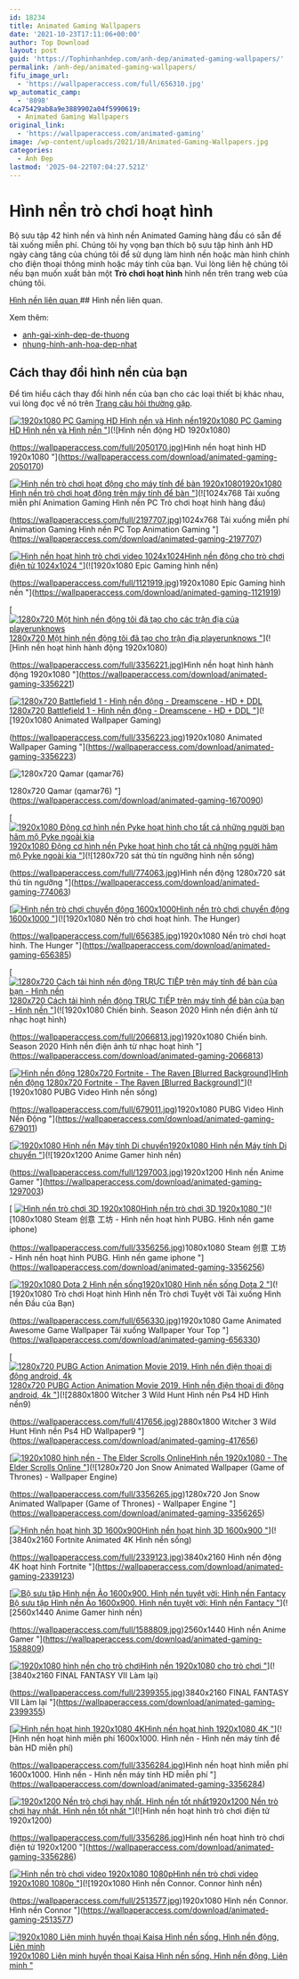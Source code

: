 ```yaml
---
id: 18234
title: Animated Gaming Wallpapers
date: '2021-10-23T17:11:06+00:00'
author: Top Download
layout: post
guid: 'https://Tophinhanhdep.com/anh-dep/animated-gaming-wallpapers/'
permalink: /anh-dep/animated-gaming-wallpapers/
fifu_image_url:
  - 'https://wallpaperaccess.com/full/656310.jpg'
wp_automatic_camp:
  - '8098'
4ca75429ab8a9e3889902a04f5990619:
  - Animated Gaming Wallpapers
original_link:
  - 'https://wallpaperaccess.com/animated-gaming'
image: /wp-content/uploads/2021/10/Animated-Gaming-Wallpapers.jpg
categories:
  - Ảnh Đẹp
lastmod: '2025-04-22T07:04:27.521Z'
---
```

# Hình nền trò chơi hoạt hình

Bộ sưu tập 42 hình nền và hình nền Animated Gaming hàng đầu có sẵn để tải xuống miễn phí. Chúng tôi hy vọng bạn thích bộ sưu tập hình ảnh HD ngày càng tăng của chúng tôi để sử dụng làm hình nền hoặc màn hình chính cho điện thoại thông minh hoặc máy tính của bạn. Vui lòng liên hệ chúng tôi nếu bạn muốn xuất bản một **Trò chơi hoạt hình** hình nền trên trang web của chúng tôi.

[Hình nền liên quan ](#related) ## Hình nền liên quan.

   
 Xem thêm:

   
- [anh-gai-xinh-dep-de-thuong](https://tophinhanhdep.com/gai-xinh/anh-gai-xinh-dep-de-thuong/)
- [nhung-hinh-anh-hoa-dep-nhat](https://tophinhanhdep.com/hinh-hoa-dep/nhung-hinh-anh-hoa-dep-nhat/)

## Cách thay đổi hình nền của bạn

Để tìm hiểu cách thay đổi hình nền của bạn cho các loại thiết bị khác nhau, vui lòng đọc về nó trên [Trang câu hỏi thường gặp](https://tophinhanhdep.com/faq/).

  
[[![1920x1080 PC Gaming HD Hình nền và Hình nền](https://wallpaperaccess.com/full/656310.jpg)1920x1080 PC Gaming HD Hình nền và Hình nền "](https://wallpaperaccess.com/download/animated-gaming-656310)](![Hình nền động HD 1920x1080)

(https://wallpaperaccess.com/full/2050170.jpg)Hình nền hoạt hình HD 1920x1080 "](https://wallpaperaccess.com/download/animated-gaming-2050170)

[[![Hình nền trò chơi hoạt động cho máy tính để bàn 1920x1080](https://wallpaperaccess.com/full/3356189.jpg)1920x1080 Hình nền trò chơi hoạt động trên máy tính để bàn "](https://wallpaperaccess.com/download/animated-gaming-3356189)](![1024x768 Tải xuống miễn phí Animation Gaming Hình nền PC Trò chơi hoạt hình hàng đầu)

(https://wallpaperaccess.com/full/2197707.jpg)1024x768 Tải xuống miễn phí Animation Gaming Hình nền PC Top Animation Gaming "](https://wallpaperaccess.com/download/animated-gaming-2197707)

[[![Hình nền hoạt hình trò chơi video 1024x1024](https://wallpaperaccess.com/full/3356194.jpg)Hình nền động cho trò chơi điện tử 1024x1024 "](https://wallpaperaccess.com/download/animated-gaming-3356194)](![1920x1080 Epic Gaming hình nền)

(https://wallpaperaccess.com/full/1121919.jpg)1920x1080 Epic Gaming hình nền "](https://wallpaperaccess.com/download/animated-gaming-1121919)

[[![1280x720 Một hình nền động tôi đã tạo cho các trận địa của playerunknows](https://wallpaperaccess.com/full/3356213.jpg)1280x720 Một hình nền động tôi đã tạo cho trận địa playerunknows "](https://wallpaperaccess.com/download/animated-gaming-3356213)](![Hình nền hoạt hình hành động 1920x1080)

(https://wallpaperaccess.com/full/3356221.jpg)Hình nền hoạt hình hành động 1920x1080 "](https://wallpaperaccess.com/download/animated-gaming-3356221)

[[![1280x720 Battlefield 1 - Hình nền động - Dreamscene - HD + DDL](https://wallpaperaccess.com/full/3356222.jpg)1280x720 Battlefield 1 - Hình nền động - Dreamscene - HD + DDL "](https://wallpaperaccess.com/download/animated-gaming-3356222)](![1920x1080 Animated Wallpaper Gaming)

(https://wallpaperaccess.com/full/3356223.jpg)1920x1080 Animated Wallpaper Gaming "](https://wallpaperaccess.com/download/animated-gaming-3356223)

[![1280x720 Qamar (qamar76)](https://wallpaperaccess.com/full/1670090.jpg)

1280x720 Qamar (qamar76) "](https://wallpaperaccess.com/download/animated-gaming-1670090)

[[![1920x1080 Động cơ hình nền Pyke hoạt hình cho tất cả những người bạn hâm mộ Pyke ngoài kia](https://wallpaperaccess.com/full/2618660.jpg)1920x1080 Động cơ hình nền Pyke hoạt hình cho tất cả những người hâm mộ Pyke ngoài kia "](https://wallpaperaccess.com/download/animated-gaming-2618660)](![1280x720 sát thủ tín ngưỡng hình nền sống)

(https://wallpaperaccess.com/full/774063.jpg)Hình nền động 1280x720 sát thủ tín ngưỡng "](https://wallpaperaccess.com/download/animated-gaming-774063)

[[![Hình nền trò chơi chuyển động 1600x1000](https://wallpaperaccess.com/full/3356247.jpg)Hình nền trò chơi chuyển động 1600x1000 "](https://wallpaperaccess.com/download/animated-gaming-3356247)](![1920x1080 Nền trò chơi hoạt hình.  The Hunger)

(https://wallpaperaccess.com/full/656385.jpg)1920x1080 Nền trò chơi hoạt hình. The Hunger "](https://wallpaperaccess.com/download/animated-gaming-656385)

[[![1280x720 Cách tải hình nền động TRỰC TIẾP trên máy tính để bàn của bạn - Hình nền](https://wallpaperaccess.com/full/3047056.jpg)1280x720 Cách tải hình nền động TRỰC TIẾP trên máy tính để bàn của bạn - Hình nền "](https://wallpaperaccess.com/download/animated-gaming-3047056)](![1920x1080 Chiến binh.  Season 2020 Hình nền điện ảnh từ nhạc hoạt hình)

(https://wallpaperaccess.com/full/2066813.jpg)1920x1080 Chiến binh. Season 2020 Hình nền điện ảnh từ nhạc hoạt hình "](https://wallpaperaccess.com/download/animated-gaming-2066813)

[[![Hình nền động 1280x720 Fortnite - The Raven [Blurred Background]](https://wallpaperaccess.com/full/672110.jpg)Hình nền động 1280x720 Fortnite - The Raven \[Blurred Background\]"](https://wallpaperaccess.com/download/animated-gaming-672110)](![1920x1080 PUBG Video Hình nền sống)

(https://wallpaperaccess.com/full/679011.jpg)1920x1080 PUBG Video Hình Nền Động "](https://wallpaperaccess.com/download/animated-gaming-679011)

[[![1920x1080 Hình nền Máy tính Di chuyển](https://wallpaperaccess.com/full/1326477.jpg)1920x1080 Hình nền Máy tính Di chuyển "](https://wallpaperaccess.com/download/animated-gaming-1326477)](![1920x1200 Anime Gamer hình nền)

(https://wallpaperaccess.com/full/1297003.jpg)1920x1200 Hình nền Anime Gamer "](https://wallpaperaccess.com/download/animated-gaming-1297003)

[ [![Hình nền trò chơi 3D 1920x1080](https://wallpaperaccess.com/full/746662.jpg)Hình nền trò chơi 3D 1920x1080 "](https://wallpaperaccess.com/download/animated-gaming-746662)](![1080x1080 Steam 创意 工坊 - Hình nền hoạt hình PUBG.  Hình nền game iphone)

(https://wallpaperaccess.com/full/3356256.jpg)1080x1080 Steam 创意 工坊 - Hình nền hoạt hình PUBG. Hình nền game iphone "](https://wallpaperaccess.com/download/animated-gaming-3356256)

[[![1920x1080 Dota 2 Hình nền sống](https://wallpaperaccess.com/full/1291011.jpg)1920x1080 Hình nền sống Dota 2 "](https://wallpaperaccess.com/download/animated-gaming-1291011)](![1920x1080 Trò chơi Hoạt hình Hình nền Trò chơi Tuyệt vời Tải xuống Hình nền Đầu của Bạn)

(https://wallpaperaccess.com/full/656330.jpg)1920x1080 Game Animated Awesome Game Wallpaper Tải xuống Wallpaper Your Top "](https://wallpaperaccess.com/download/animated-gaming-656330)

[[![1280x720 PUBG Action Animation Movie 2019. Hình nền điện thoại di động android, 4k](https://wallpaperaccess.com/full/3356260.jpg)1280x720 PUBG Action Animation Movie 2019. Hình nền điện thoại di động android, 4k "](https://wallpaperaccess.com/download/animated-gaming-3356260)](![2880x1800 Witcher 3 Wild Hunt Hình nền Ps4 HD Hình nền9)

(https://wallpaperaccess.com/full/417656.jpg)2880x1800 Witcher 3 Wild Hunt Hình nền Ps4 HD Wallpaper9 "](https://wallpaperaccess.com/download/animated-gaming-417656)

[[![1920x1080 hình nền - The Elder Scrolls Online](https://wallpaperaccess.com/full/2904713.jpg)Hình nền 1920x1080 - The Elder Scrolls Online "](https://wallpaperaccess.com/download/animated-gaming-2904713)](![1280x720 Jon Snow Animated Wallpaper (Game of Thrones) - Wallpaper Engine)

(https://wallpaperaccess.com/full/3356265.jpg)1280x720 Jon Snow Animated Wallpaper (Game of Thrones) - Wallpaper Engine "](https://wallpaperaccess.com/download/animated-gaming-3356265)

[[![Hình nền hoạt hình 3D 1600x900](https://wallpaperaccess.com/full/3356266.jpg)Hình nền hoạt hình 3D 1600x900 "](https://wallpaperaccess.com/download/animated-gaming-3356266)](![3840x2160 Fortnite Animated 4K Hình nền sống)

(https://wallpaperaccess.com/full/2339123.jpg)3840x2160 Hình nền động 4K hoạt hình Fortnite "](https://wallpaperaccess.com/download/animated-gaming-2339123)

[[![Bộ sưu tập Hình nền Ảo 1600x900.  Hình nền tuyệt vời: Hình nền Fantacy](https://wallpaperaccess.com/full/3356269.jpg)Bộ sưu tập Hình nền Ảo 1600x900. Hình nền tuyệt vời: Hình nền Fantacy "](https://wallpaperaccess.com/download/animated-gaming-3356269)](![2560x1440 Anime Gamer hình nền)

(https://wallpaperaccess.com/full/1588809.jpg)2560x1440 Hình nền Anime Gamer "](https://wallpaperaccess.com/download/animated-gaming-1588809)

[[![1920x1080 hình nền cho trò chơi](https://wallpaperaccess.com/full/3356273.jpg)Hình nền 1920x1080 cho trò chơi "](https://wallpaperaccess.com/download/animated-gaming-3356273)](![3840x2160 FINAL FANTASY VII Làm lại)

(https://wallpaperaccess.com/full/2399355.jpg)3840x2160 FINAL FANTASY VII Làm lại "](https://wallpaperaccess.com/download/animated-gaming-2399355)

[[![Hình nền hoạt hình 1920x1080 4K](https://wallpaperaccess.com/full/2050174.jpg)Hình nền hoạt hình 1920x1080 4K "](https://wallpaperaccess.com/download/animated-gaming-2050174)](![Hình nền hoạt hình miễn phí 1600x1000.  Hình nền - Hình nền máy tính để bàn HD miễn phí)

(https://wallpaperaccess.com/full/3356284.jpg)Hình nền hoạt hình miễn phí 1600x1000. Hình nền - Hình nền máy tính HD miễn phí "](https://wallpaperaccess.com/download/animated-gaming-3356284)

[[![1920x1200 Nền trò chơi hay nhất.  Hình nền tốt nhất](https://wallpaperaccess.com/full/3356285.jpg)1920x1200 Nền trò chơi hay nhất. Hình nền tốt nhất "](https://wallpaperaccess.com/download/animated-gaming-3356285)](![Hình nền hoạt hình trò chơi điện tử 1920x1200)

(https://wallpaperaccess.com/full/3356286.jpg)Hình nền hoạt hình trò chơi điện tử 1920x1200 "](https://wallpaperaccess.com/download/animated-gaming-3356286)

[[![Hình nền trò chơi video 1920x1080 1080p](https://wallpaperaccess.com/full/3356299.jpg)Hình nền trò chơi video 1920x1080 1080p "](https://wallpaperaccess.com/download/animated-gaming-3356299)](![1920x1080 Hình nền Connor.  Connor hình nền)

(https://wallpaperaccess.com/full/2513577.jpg)1920x1080 Hình nền Connor. Hình nền Connor "](https://wallpaperaccess.com/download/animated-gaming-2513577)

[![1920x1080 Liên minh huyền thoại Kaisa Hình nền sống.  Hình nền động, Liên minh](https://wallpaperaccess.com/full/3356306.jpg)1920x1080 Liên minh huyền thoại Kaisa Hình nền sống. Hình nền động, Liên minh "](https://wallpaperaccess.com/download/animated-gaming-3356306)
